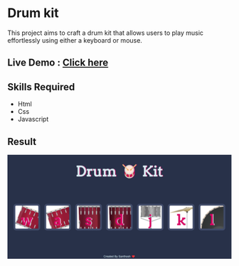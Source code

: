 # Drum kit
<p>This project aims to craft a drum kit that allows users to play music effortlessly using either a keyboard or mouse.</p>

## Live Demo : [Click here](https://santhoshsv404.github.io/Drum-kit-Project/)

## Skills Required
* Html
* Css
* Javascript

## Result
![](result.png)
